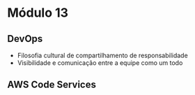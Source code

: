 # Módulo 13

## DevOps
- Filosofia cultural de compartilhamento de responsabilidade
- Visibilidade e comunicação entre a equipe como um todo

## AWS Code Services